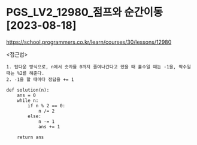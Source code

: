 # PGS_LV2_12980_점프와 순간이동[2023-08-18]
https://school.programmers.co.kr/learn/courses/30/lessons/12980

<접근법>
``` 
1. 탑다운 방식으로, n에서 숫자를 0까지 줄여나간다고 했을 때 홀수일 때는 -1을, 짝수일때는 %2를 해준다.
2. -1을 할 때마다 정답을 += 1 
```



```
def solution(n):
    ans = 0
    while n:
        if n % 2 == 0:
            n /= 2
        else:
            n -= 1
            ans += 1

    return ans
```